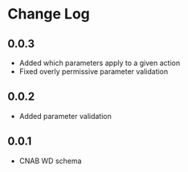 # Change Log

## 0.0.3

* Added which parameters apply to a given action
* Fixed overly permissive parameter validation

## 0.0.2

* Added parameter validation

## 0.0.1

* CNAB WD schema
